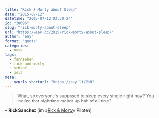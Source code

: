 ```yaml
---
title: "Rick & Morty about Sleep"
date: "2015-07-12"
datetime: "2015-07-12 03:30:24"
id: "30696"
slug: "rick-morty-about-sleep"
url: "https://eay.cc/2015/rick-morty-about-sleep/"
author: "eay"
format: "quote"
categories:
  - 0815
tags:
  - fernsehen
  - rick-and-morty
  - schlaf
  - zeit
meta:
  - yourls_shorturl: "https://eay.li/2p0"
---
```


> What, so everyone's supposed to sleep every single night now? You realize that nighttime makes up half of all time?

– **Rick Sanchez** (im »[Rick & Morty](https://en.wikipedia.org/wiki/Rick_and_Morty)« Piloten)
